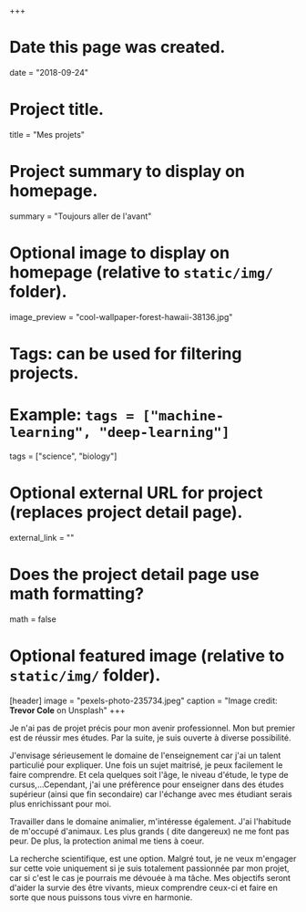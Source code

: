 +++
# Date this page was created.
date = "2018-09-24"

# Project title.
title = "Mes projets"

# Project summary to display on homepage.
summary = "Toujours aller de l'avant"

# Optional image to display on homepage (relative to `static/img/` folder).
image_preview = "cool-wallpaper-forest-hawaii-38136.jpg"

# Tags: can be used for filtering projects.
# Example: `tags = ["machine-learning", "deep-learning"]`
tags = ["science", "biology"]

# Optional external URL for project (replaces project detail page).
external_link = ""

# Does the project detail page use math formatting?
math = false

# Optional featured image (relative to `static/img/` folder).
[header]
image = "pexels-photo-235734.jpeg"
caption = "Image credit: **Trevor Cole** on Unsplash"
+++

Je n'ai pas de projet précis pour mon avenir professionnel. Mon but premier est de réussir mes études. Par la suite, je suis ouverte à diverse possibilité.

J'envisage sérieusement le domaine de l'enseignement car j'ai un talent particulié pour expliquer. Une fois un sujet maitrisé, je peux facilement le faire comprendre. Et cela quelques soit l'âge, le niveau d'étude, le type de cursus,...Cependant, j'ai une préfèrence pour enseigner dans des études supérieur (ainsi que fin secondaire) car l'échange avec mes étudiant serais plus enrichissant pour moi.

Travailler dans le domaine animalier, m'intéresse également. J'ai l'habitude de m'occupé d'animaux. Les plus grands ( dite dangereux) ne me font pas peur. De plus, la protection animal me tiens à coeur.

La recherche scientifique, est une option. Malgré tout, je ne veux m'engager sur cette voie uniquement si je suis totalement passionnée par mon projet, car si c'est le cas je pourrais me dévouée à ma tâche. Mes objectifs seront d'aider la survie des être vivants, mieux comprendre ceux-ci et faire en sorte que nous puissons tous vivre en harmonie. 






